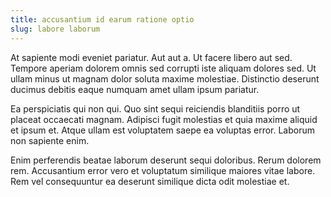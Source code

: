 ```yaml
---
title: accusantium id earum ratione optio
slug: labore laborum
---
```


At sapiente modi eveniet pariatur. Aut aut a. Ut facere libero aut sed. Tempore aperiam dolorem omnis sed corrupti iste aliquam dolores sed. Ut ullam minus ut magnam dolor soluta maxime molestiae. Distinctio deserunt ducimus debitis eaque numquam amet ullam ipsum pariatur.

Ea perspiciatis qui non qui. Quo sint sequi reiciendis blanditiis porro ut placeat occaecati magnam. Adipisci fugit molestias et quia maxime aliquid et ipsum et. Atque ullam est voluptatem saepe ea voluptas error. Laborum non sapiente enim.

Enim perferendis beatae laborum deserunt sequi doloribus. Rerum dolorem rem. Accusantium error vero et voluptatum similique maiores vitae labore. Rem vel consequuntur ea deserunt similique dicta odit molestiae et.
